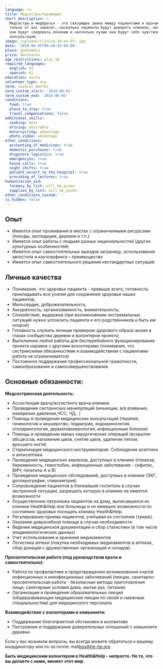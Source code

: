 ```yaml
---
language: ru
title: Медсестра/парамедик
short_description: >-
  Медсестры и медбратья - это связующее звено между пациентами и врачами и
  только от вас зависит, насколько пациенты будут доверять клинике, насколько
  они будут следовать лечению и насколько лучше они будут себя чувствовать после
  консультации. 
image: /uploads/clinica-10-из-55-.jpg
date: '2018-06-05T09:40:53-04:00'
place: guatemala
price: бесплатно
age_restrictions: plus_18
required_languages:
  english: b1
  spanish: b1
education: nurse
volunteer_type: any
term: several_months
term_custom_start: '2018-08-01'
term_custom_end: '2018-06-05'
conditions:
  food: true
  place_to_stay: true
  travel_compensations: false
additional_skills:
  cooking: must
  driving: desirable
  motorcycling: advantage
  photo_video: advantage
other_conditions:
  accounting_of_medicines: true
  domestic_purchases: true
  drugstore_logistics: true
  emergencies: true
  house_calls: true
  night_shifts: true
  patient_escort_to_the_hospital: true
  providing_of_lectures: true
humanitarian_aid:
  farmacy_by_list: will_be_given
  supplies_by_list: will_be_given
other_conditions_custom: ''
is_hidden: false
---
```

## Опыт

* Имеется опыт проживания в местах с ограниченными ресурсами (походы, экспедиции, деревни и т.п.)
* Имеется опыт работы с людьми разных национальностей (других культурных особенностей)
* Имеется опыт самостоятельных выездов заграницу, использования автостопа и каучсерфинга – преимущество
* Имеется опыт самостоятельного решения нестандартных ситуаций

## Личные качества

* Понимание, что здоровье пациента - превыше всего, готовность прикладывать все усилия для сохранения здоровья наших пациентов;
* Милосердие, доброжелательность, 
* Аккуратность, организованность, внимательность;
* Спокойствие, выдержка (при возникновении экстремальных ситуаций нужно успокоить пациента и его родственников и быть им опорой)
* Готовность служить личным примером здорового образа жизни в глазах сообщества деревни и волонтеров проекта;
* Выполнение любой работы для бесперебойного функционирования проекта наравне с другими волонтерами (понимание, что сестринскими обязанностями и взаимодействием с пациентами работа не ограничивается)
* Постоянное поддержание профессиональной грамотности, самообразование и самосовершенствование.

## Основные обязанности:

**Медсестринская деятельность:**

* Ассистенция врачу/ассистенту врача клиники
* Проведение сестринских манипуляций (инъекции, в/в вливания, измерение давления,ЧСС, ЧД, .)
* Помощь в проведении медицинских консультаций (терапия, гинекология и акушерство, педиатрия, эндокринология, отоларингология, дерматовенерология, инфекционные болезни)
* Помощь в проведении малых хирургических операций (вскрытие абсцессов, наложение швов, снятие швов, удаление липом, вросшего ногтя)
* Стерилизация медицинского инструментария. Соблюдение асептики и антисептики.
* Проведение медицинских анализов, доступных в клинике (глюкоза, беременность, гемоглобин, инфекционные заболевания - сифилис, ВИЧ, гепатиты А и В)
* Проведение медицинских обследований, доступных в клинике (ЭКГ, доплерография, спирометрия)
* Сопровождение пациентов в ближайший госпиталь в случае экстренной ситуации, разрешить которую в клинике не имеется возможности
* Осуществление патронажа пациентов на дому, выписавшихся из клиники Health&Help или больницы и не имевших возможности по состоянию здоровья посещать клинику Health&Help.
* Регулирование приема пациентов, учитывая их состояние (триаж).
* Оказание доврачебной помощи в случае необходимости
* Ведение медицинской документации и сбор статистики (в том числе эпидемиологических данных)
* Учет использования и хранения медикаментов
* Логистика аптеки (покупка необходимых медикаментов в аптеках, сбор донаций с дружественных организаций и складов)

**Просветительская работа (под руководством врача и самостоятельно):**

* Работа по профилактике и предотвращению возникновения очагов инфекционных и неинфекционных заболеваний (лекции, санитарно-просветительская работа - безопасные методы приготовления пищи, санитарные условия дома, мытье рук, питание)
* Организация и проведение образовательных лекций (общеразвивающие медицинские лекции по своей и смежным специальностям) для медицинского персонала

**Взаимодействие с волонтерами и комьюнити:**

* Поддержание благоприятной обстановки в коллективе
* Построение и поддержание доверительных отношений с комьюнити деревни

Если у вас воз­ник­ли во­про­сы, вы все­гда мо­же­те об­ра­тить­ся к ва­ше­му ко­ор­ди­на­то­ру или по эл.по­чте: mail­box@he-he.org

**Быть медицинским волонтером в Health&Help -  непросто. Но то, что вы делаете с нами, меняет этот мир.**
